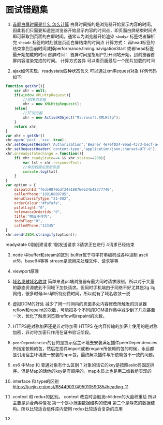 面试错题集
==
1. [首屏白屏时间是什么 怎么计算](https://www.cnblogs.com/passkey/p/9987384.html)
白屏时间指的是浏览器开始显示内容的时间。因此我们只需要知道是浏览器开始显示内容的时间点，即页面白屏结束时间点即可获取到页面的白屏时间。通常认为浏览器开始渲染 `<body>` 标签或者解析完 `<head>` 标签的时刻就是页面白屏结束的时间点
计算方式：
再head标签的结束拿到当前时间减掉performance.timing.navigationStart 或者head标签最开始加载的时间
首屏时间：
首屏时间是指用户打开网站开始，到浏览器首屏内容渲染完成的时间。
计算方式各异
可以看页面最后一个图片加载的时间

2. ajax如何实现，readystate四种状态含义
可以通过xmlRequest对象
样例代码如下:
```javascript
function getXhr(){
    var xhr = null;
    if(window.XMLHttpRequest){
        //非IE浏览器
        xhr = new XMLHttpRequest();
    }else{
        //IE浏览器
        xhr = new ActiveXObject("Microsoft.XMLHttp");
    }
    return xhr;
}
var xhr = getXhr()
xhr.open('post','xxx',true);
xhr.setRequestHeader('Authorization','Bearer 4e7ef024-8ead-4373-becf-ac468981bb2d');
xhr.setRequestHeader('content-type','application/json;charset=UTF-8');
xhr.onreadystatechange = function(){
    if( xhr.readyState==4 && xhr.status==200){
        var txt = xhr.responseText;
        //拿到数据后更新页面
        console.log(txt)
    }
}
var option = {
    dispatchId:"f6d59070bdf34e18876e634b42377746",
    callerPhone:"18910800795",
    menuClassifyType:"31-002",
    orderColour:"#fafafa",
    pilotLight:"0",
    relevanceOrderids:"0",
    title:"物业不作为",
    todoFlag:"0",
    calledPhone:"12345"
}
xhr.send(JSON.stringify(option));
```
readystate 0刚创建请求 1刚发送请求 3请求正在进行 4请求已经结束

3. node 中buffer和steam的区别
buffer属于将字符串编码成各种进制 ascii utf8，base64等等 stream是流用来处理文件、请求等等

4. viewport原理

5. [域名发散域名收敛](https://github.com/chokcoco/cnblogsArticle/issues/1)
简单来说pc端浏览器有最大同时请求限制，所以对于大量的静态资源放到不同域下加快请求。但同时手机端由于网络不好尤其是2g 3g网络，很多时候dns解析特别费时间，所以就有了域名收敛一说

6. 虚拟DOM的好处
减少了同一时间内的页面多处内容修改所触发的浏览器reflow和repaint的次数，可能把多个不同的DOM操作集中减少到了几次甚至一次，优化了触发浏览器reflow和repaint的次数。

7. HTTPS是对称加密还是非对称加密
HTTPS 在内容传输的加密上使用的是对称加密，非对称加密只作用在证书验证阶段。

8. `peerDependencies`的目的是提示宿主环境去安装满足插件peerDependencies所指定依赖的包，然后在插件import或者require所依赖的包的时候，永远都是引用宿主环境统一安装的npm包，最终解决插件与所依赖包不一致的问题。

9. es6 中Map 和 普通对象有什么区别？对象的话它的key是按照asiic码固定排序。但是Map的话他的key是有顺序的。map本质上也是用二维数组实现的
10. interface 和 type的区别 https://juejin.cn/post/6844903749501059085#heading-11
11. context 和 redux的区别。 context 改变时会触发children的大面积重绘 所以主要是适合两种情况 第一个是小范围数据结构的使用 第二个是静态的数据结构。所以比较适合组件库内使用 redux比较适合复杂的应用
12. 

